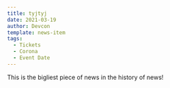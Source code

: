 ```yaml
---
title: tyjtyj
date: 2021-03-19
author: Devcon
template: news-item
tags:
  - Tickets
  - Corona
  - Event Date
---
```


This is the bigliest piece of news in the history of news!
